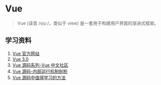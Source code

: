 <!--
 * @Author: 刘晨曦
 * @Date: 2021-03-11 19:24:57
 * @LastEditTime: 2021-10-27 10:03:58
 * @LastEditors: Please set LastEditors
 * @Description: In User Settings Edit
 * @FilePath: \docsify-based-wiki\docs\vue\index.md
-->

# Vue

> Vue (读音 /vjuː/，类似于 view) 是一套用于构建用户界面的渐进式框架。

## 学习资料

1. [Vue 官方网站](https://cn.vuejs.org/)
2. [Vue 3.0](https://v3.cn.vuejs.org/)
3. [Vue 源码系列-Vue 中文社区](https://vue-js.com/learn-vue/)
4. [Vue 源码-内部运行机制剖析](https://github.com/DIVIBEAR/vue/)
5. [Vue 源码中值得学习的方法](https://segmentfault.com/a/1190000025157159)
